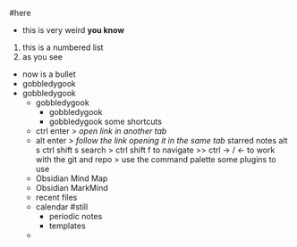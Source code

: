 #here
- this is very weird **you know**
1. this is a numbered list
2. as you see
- now is a bullet
- gobbledygook
- gobbledygook
	- gobbledygook
		- gobbledygook
		- gobbledygook
some shortcuts
	- ctrl enter > *open link in another tab*
	- alt enter > *follow the link opening it in the same tab*
starred notes
	alt s
	ctrl shift s
search > ctrl shift f
to navigate >> ctrl -> / <- 
to work with the git and repo > use the command palette
some plugins to use
	-  Obsidian Mind Map
	-  Obsidian MarkMind
	- recent files
	- calendar #still
		- periodic notes
		- templates
	- 

